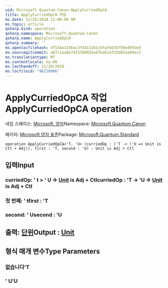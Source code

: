 ```yaml
---
uid: Microsoft.Quantum.Canon.ApplyCurriedOpCA
title: ApplyCurriedOpCA 작업
ms.date: 11/25/2020 12:00:00 AM
ms.topic: article
qsharp.kind: operation
qsharp.namespace: Microsoft.Quantum.Canon
qsharp.name: ApplyCurriedOpCA
qsharp.summary: ''
ms.openlocfilehash: df534a3156ac3f5411161c6faf4d39759e49fbed
ms.sourcegitcommit: a87c1aa8e7453360025e47ba614f25b02ea84ec3
ms.translationtype: MT
ms.contentlocale: ko-KR
ms.lasthandoff: 11/26/2020
ms.locfileid: "96218906"
---
```

# <a name="applycurriedopca-operation"></a><span data-ttu-id="51971-102">ApplyCurriedOpCA 작업</span><span class="sxs-lookup"><span data-stu-id="51971-102">ApplyCurriedOpCA operation</span></span>

<span data-ttu-id="51971-103">네임 스페이스: [Microsoft. 양자](xref:Microsoft.Quantum.Canon)</span><span class="sxs-lookup"><span data-stu-id="51971-103">Namespace: [Microsoft.Quantum.Canon](xref:Microsoft.Quantum.Canon)</span></span>

<span data-ttu-id="51971-104">패키지: [Microsoft 양자 표준](https://nuget.org/packages/Microsoft.Quantum.Standard)</span><span class="sxs-lookup"><span data-stu-id="51971-104">Package: [Microsoft.Quantum.Standard](https://nuget.org/packages/Microsoft.Quantum.Standard)</span></span>




```qsharp
operation ApplyCurriedOpCA<'T, 'U> (curriedOp : ('T -> ('U => Unit is Ctl + Adj)), first : 'T, second : 'U) : Unit is Adj + Ctl
```


## <a name="input"></a><span data-ttu-id="51971-105">입력</span><span class="sxs-lookup"><span data-stu-id="51971-105">Input</span></span>

### <a name="curriedop--t---u--unit--is-adj--ctl"></a><span data-ttu-id="51971-106">curriedOp: ' t > ' U => [Unit](xref:microsoft.quantum.lang-ref.unit)  is Adj + Ctl</span><span class="sxs-lookup"><span data-stu-id="51971-106">curriedOp : 'T -> 'U => [Unit](xref:microsoft.quantum.lang-ref.unit)  is Adj + Ctl</span></span>




### <a name="first--t"></a><span data-ttu-id="51971-107">첫 번째: ' t</span><span class="sxs-lookup"><span data-stu-id="51971-107">first : 'T</span></span>




### <a name="second--u"></a><span data-ttu-id="51971-108">second: ' U</span><span class="sxs-lookup"><span data-stu-id="51971-108">second : 'U</span></span>





## <a name="output--unit"></a><span data-ttu-id="51971-109">출력: [단위](xref:microsoft.quantum.lang-ref.unit)</span><span class="sxs-lookup"><span data-stu-id="51971-109">Output : [Unit](xref:microsoft.quantum.lang-ref.unit)</span></span>



## <a name="type-parameters"></a><span data-ttu-id="51971-110">형식 매개 변수</span><span class="sxs-lookup"><span data-stu-id="51971-110">Type Parameters</span></span>

### <a name="t"></a><span data-ttu-id="51971-111">없습니다</span><span class="sxs-lookup"><span data-stu-id="51971-111">'T</span></span>


### <a name="u"></a><span data-ttu-id="51971-112">' U</span><span class="sxs-lookup"><span data-stu-id="51971-112">'U</span></span>

